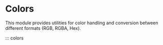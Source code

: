 # Colors

This module provides utilities for color handling and conversion between different formats (RGB, RGBA, Hex).

::: colors
